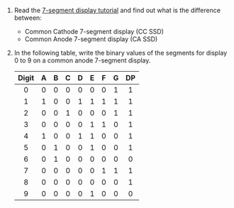 1. Read the [7-segment display tutorial](https://www.electronics-tutorials.ws/blog/7-segment-display-tutorial.html) and find out what is the difference between:
   * Common Cathode 7-segment display (CC SSD)
   * Common Anode 7-segment display (CA SSD)

2. In the following table, write the binary values of the segments for display 0 to 9 on a common anode 7-segment display.

   | **Digit** | **A** | **B** | **C** | **D** | **E** | **F** | **G** | **DP** |
   | :-: | :-: | :-: | :-: | :-: | :-: | :-: | :-: | :-: |
   | 0 | 0 | 0 | 0 | 0 | 0 | 0 | 1 | 1 |
   | 1 | 1 | 0 | 0 | 1 | 1 | 1 | 1 | 1 |
   | 2 | 0 | 0 | 1 | 0 | 0 | 0 | 1 | 1 |
   | 3 | 0 | 0 | 0 | 0 | 1 | 1 | 0 | 1 |
   | 4 | 1 | 0 | 0 | 1 | 1 | 0 | 0 | 1 |
   | 5 | 0 | 1 | 0 | 0 | 1 | 0 | 0 | 1 |
   | 6 | 0 | 1 | 0 | 0 | 0 | 0 | 0 | 0 |
   | 7 | 0 | 0 | 0 | 0 | 0 | 1 | 1 | 1 |
   | 8 | 0 | 0 | 0 | 0 | 0 | 0 | 0 | 1 |
   | 9 | 0 | 0 | 0 | 0 | 1 | 0 | 0 | 0 |
   
   
